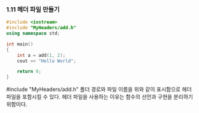 ### 1.11 헤더 파일 만들기

``` C++
#include <iostream>
#include "MyHeaders/add.h"
using namespace std;

int main()
{
    int a = add(1, 2);
    cout << "Hello World";

    return 0;
}
```

#include "MyHeaders/add.h"
폴더 경로와 파일 이름을 위와 같이 표시함으로 
헤더파일을 포함시킬 수 있다.
헤더 파일을 사용하는 이유는 함수의 선언과 구현을 분리하기 위함이다.